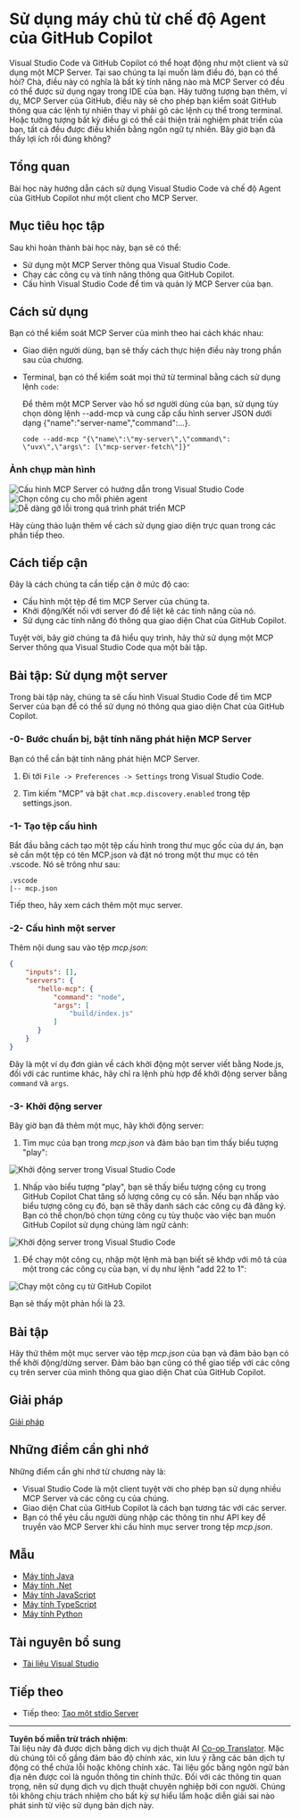 <!--
CO_OP_TRANSLATOR_METADATA:
{
  "original_hash": "d940b5e0af75e3a3a4d1c3179120d1d9",
  "translation_date": "2025-08-26T18:01:50+00:00",
  "source_file": "03-GettingStarted/04-vscode/README.md",
  "language_code": "vi"
}
-->
# Sử dụng máy chủ từ chế độ Agent của GitHub Copilot

Visual Studio Code và GitHub Copilot có thể hoạt động như một client và sử dụng một MCP Server. Tại sao chúng ta lại muốn làm điều đó, bạn có thể hỏi? Chà, điều này có nghĩa là bất kỳ tính năng nào mà MCP Server có đều có thể được sử dụng ngay trong IDE của bạn. Hãy tưởng tượng bạn thêm, ví dụ, MCP Server của GitHub, điều này sẽ cho phép bạn kiểm soát GitHub thông qua các lệnh tự nhiên thay vì phải gõ các lệnh cụ thể trong terminal. Hoặc tưởng tượng bất kỳ điều gì có thể cải thiện trải nghiệm phát triển của bạn, tất cả đều được điều khiển bằng ngôn ngữ tự nhiên. Bây giờ bạn đã thấy lợi ích rồi đúng không?

## Tổng quan

Bài học này hướng dẫn cách sử dụng Visual Studio Code và chế độ Agent của GitHub Copilot như một client cho MCP Server.

## Mục tiêu học tập

Sau khi hoàn thành bài học này, bạn sẽ có thể:

- Sử dụng một MCP Server thông qua Visual Studio Code.
- Chạy các công cụ và tính năng thông qua GitHub Copilot.
- Cấu hình Visual Studio Code để tìm và quản lý MCP Server của bạn.

## Cách sử dụng

Bạn có thể kiểm soát MCP Server của mình theo hai cách khác nhau:

- Giao diện người dùng, bạn sẽ thấy cách thực hiện điều này trong phần sau của chương.
- Terminal, bạn có thể kiểm soát mọi thứ từ terminal bằng cách sử dụng lệnh `code`:

  Để thêm một MCP Server vào hồ sơ người dùng của bạn, sử dụng tùy chọn dòng lệnh --add-mcp và cung cấp cấu hình server JSON dưới dạng {\"name\":\"server-name\",\"command\":...}.

  ```
  code --add-mcp "{\"name\":\"my-server\",\"command\": \"uvx\",\"args\": [\"mcp-server-fetch\"]}"
  ```

### Ảnh chụp màn hình

![Cấu hình MCP Server có hướng dẫn trong Visual Studio Code](../../../../translated_images/chat-mode-agent.729a22473f822216dd1e723aaee1f7d4a2ede571ee0948037a2d9357a63b9d0b.vi.png)
![Chọn công cụ cho mỗi phiên agent](../../../../translated_images/agent-mode-select-tools.522c7ba5df0848f8f0d1e439c2e96159431bc620cb39ccf3f5dc611412fd0006.vi.png)
![Dễ dàng gỡ lỗi trong quá trình phát triển MCP](../../../../translated_images/mcp-list-servers.fce89eefe3f30032bed8952e110ab9d82fadf043fcfa071f7d40cf93fb1ea9e9.vi.png)

Hãy cùng thảo luận thêm về cách sử dụng giao diện trực quan trong các phần tiếp theo.

## Cách tiếp cận

Đây là cách chúng ta cần tiếp cận ở mức độ cao:

- Cấu hình một tệp để tìm MCP Server của chúng ta.
- Khởi động/Kết nối với server đó để liệt kê các tính năng của nó.
- Sử dụng các tính năng đó thông qua giao diện Chat của GitHub Copilot.

Tuyệt vời, bây giờ chúng ta đã hiểu quy trình, hãy thử sử dụng một MCP Server thông qua Visual Studio Code qua một bài tập.

## Bài tập: Sử dụng một server

Trong bài tập này, chúng ta sẽ cấu hình Visual Studio Code để tìm MCP Server của bạn để có thể sử dụng nó thông qua giao diện Chat của GitHub Copilot.

### -0- Bước chuẩn bị, bật tính năng phát hiện MCP Server

Bạn có thể cần bật tính năng phát hiện MCP Server.

1. Đi tới `File -> Preferences -> Settings` trong Visual Studio Code.

1. Tìm kiếm "MCP" và bật `chat.mcp.discovery.enabled` trong tệp settings.json.

### -1- Tạo tệp cấu hình

Bắt đầu bằng cách tạo một tệp cấu hình trong thư mục gốc của dự án, bạn sẽ cần một tệp có tên MCP.json và đặt nó trong một thư mục có tên .vscode. Nó sẽ trông như sau:

```text
.vscode
|-- mcp.json
```

Tiếp theo, hãy xem cách thêm một mục server.

### -2- Cấu hình một server

Thêm nội dung sau vào tệp *mcp.json*:

```json
{
    "inputs": [],
    "servers": {
       "hello-mcp": {
           "command": "node",
           "args": [
               "build/index.js"
           ]
       }
    }
}
```

Đây là một ví dụ đơn giản về cách khởi động một server viết bằng Node.js, đối với các runtime khác, hãy chỉ ra lệnh phù hợp để khởi động server bằng `command` và `args`.

### -3- Khởi động server

Bây giờ bạn đã thêm một mục, hãy khởi động server:

1. Tìm mục của bạn trong *mcp.json* và đảm bảo bạn tìm thấy biểu tượng "play":

  ![Khởi động server trong Visual Studio Code](../../../../translated_images/vscode-start-server.8e3c986612e3555de47e5b1e37b2f3020457eeb6a206568570fd74a17e3796ad.vi.png)  

1. Nhấp vào biểu tượng "play", bạn sẽ thấy biểu tượng công cụ trong GitHub Copilot Chat tăng số lượng công cụ có sẵn. Nếu bạn nhấp vào biểu tượng công cụ đó, bạn sẽ thấy danh sách các công cụ đã đăng ký. Bạn có thể chọn/bỏ chọn từng công cụ tùy thuộc vào việc bạn muốn GitHub Copilot sử dụng chúng làm ngữ cảnh:

  ![Khởi động server trong Visual Studio Code](../../../../translated_images/vscode-tool.0b3bbea2fb7d8c26ddf573cad15ef654e55302a323267d8ee6bd742fe7df7fed.vi.png)

1. Để chạy một công cụ, nhập một lệnh mà bạn biết sẽ khớp với mô tả của một trong các công cụ của bạn, ví dụ như lệnh "add 22 to 1":

  ![Chạy một công cụ từ GitHub Copilot](../../../../translated_images/vscode-agent.d5a0e0b897331060518fe3f13907677ef52b879db98c64d68a38338608f3751e.vi.png)

  Bạn sẽ thấy một phản hồi là 23.

## Bài tập

Hãy thử thêm một mục server vào tệp *mcp.json* của bạn và đảm bảo bạn có thể khởi động/dừng server. Đảm bảo bạn cũng có thể giao tiếp với các công cụ trên server của mình thông qua giao diện Chat của GitHub Copilot.

## Giải pháp

[Giải pháp](./solution/README.md)

## Những điểm cần ghi nhớ

Những điểm cần ghi nhớ từ chương này là:

- Visual Studio Code là một client tuyệt vời cho phép bạn sử dụng nhiều MCP Server và các công cụ của chúng.
- Giao diện Chat của GitHub Copilot là cách bạn tương tác với các server.
- Bạn có thể yêu cầu người dùng nhập các thông tin như API key để truyền vào MCP Server khi cấu hình mục server trong tệp *mcp.json*.

## Mẫu

- [Máy tính Java](../samples/java/calculator/README.md)
- [Máy tính .Net](../../../../03-GettingStarted/samples/csharp)
- [Máy tính JavaScript](../samples/javascript/README.md)
- [Máy tính TypeScript](../samples/typescript/README.md)
- [Máy tính Python](../../../../03-GettingStarted/samples/python)

## Tài nguyên bổ sung

- [Tài liệu Visual Studio](https://code.visualstudio.com/docs/copilot/chat/mcp-servers)

## Tiếp theo

- Tiếp theo: [Tạo một stdio Server](../05-stdio-server/README.md)

---

**Tuyên bố miễn trừ trách nhiệm**:  
Tài liệu này đã được dịch bằng dịch vụ dịch thuật AI [Co-op Translator](https://github.com/Azure/co-op-translator). Mặc dù chúng tôi cố gắng đảm bảo độ chính xác, xin lưu ý rằng các bản dịch tự động có thể chứa lỗi hoặc không chính xác. Tài liệu gốc bằng ngôn ngữ bản địa nên được coi là nguồn thông tin chính thức. Đối với các thông tin quan trọng, nên sử dụng dịch vụ dịch thuật chuyên nghiệp bởi con người. Chúng tôi không chịu trách nhiệm cho bất kỳ sự hiểu lầm hoặc diễn giải sai nào phát sinh từ việc sử dụng bản dịch này.